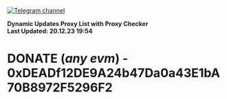 [![Telegram channel](https://img.shields.io/endpoint?url=https://runkit.io/damiankrawczyk/telegram-badge/branches/master?url=https://t.me/n4z4v0d)](https://t.me/n4z4v0d) 

**Dynamic Updates Proxy List with Proxy Checker**  
**Last Updated: 20.12.23 19:54**

# DONATE (_any evm_) - 0xDEADf12DE9A24b47Da0a43E1bA70B8972F5296F2
